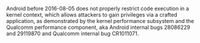 Android before 2016-08-05 does not properly restrict code execution in a kernel context, which allows attackers to gain privileges via a crafted application, as demonstrated by the kernel performance subsystem and the Qualcomm performance component, aka Android internal bugs 28086229 and 29119870 and Qualcomm internal bug CR1011071.